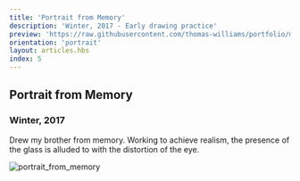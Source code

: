 ```yaml
---
title: 'Portrait from Memory'
description: 'Winter, 2017 - Early drawing practice'
preview: 'https://raw.githubusercontent.com/thomas-williams/portfolio/master/pictures/drawing_1/portrait_from_memory.jpg'
orientation: 'portrait'
layout: articles.hbs
index: 5
---
```

## Portrait from Memory
### Winter, 2017

Drew my brother from memory. Working to achieve realism, the presence of the glass is alluded to with the distortion of the eye.

![portrait_from_memory](https://raw.githubusercontent.com/thomas-williams/portfolio/master/pictures/drawing_1/portrait_from_memory.jpg)